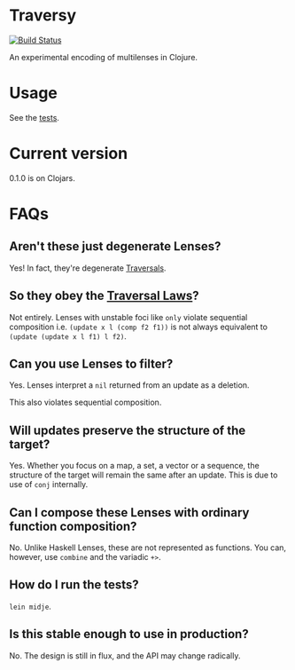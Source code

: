 # Traversy

[![Build Status](https://travis-ci.org/ctford/traversy.png)](https://travis-ci.org/ctford/traversy)

An experimental encoding of multilenses in Clojure.

# Usage

See the [tests](test/traversy/test/lens.clj).

# Current version

0.1.0 is on Clojars.

# FAQs

## Aren't these just degenerate Lenses?

Yes! In fact, they're degenerate
[Traversals](http://hackage.haskell.org/package/lens-2.3/docs/Control-Lens-Traversal.html).

## So they obey the [Traversal Laws](http://hackage.haskell.org/package/lens-2.3/docs/Control-Lens-Traversal.html#t:Traversal)?

Not entirely. Lenses with unstable foci like `only` violate sequential composition
i.e. `(update x l (comp f2 f1))` is not always equivalent to `(update (update x l f1) l f2)`.

## Can you use Lenses to filter?

Yes. Lenses interpret a `nil` returned from an update as a deletion.

This also violates sequential composition.

## Will updates preserve the structure of the target?

Yes. Whether you focus on a map, a set, a vector or a sequence, the structure of the target will remain
the same after an update. This is due to use of `conj` internally.

## Can I compose these Lenses with ordinary function composition?

No. Unlike Haskell Lenses, these are not represented as functions. You can, however, use `combine`
and the variadic `+>`.

## How do I run the tests?

`lein midje`.

## Is this stable enough to use in production?

No. The design is still in flux, and the API may change radically.

